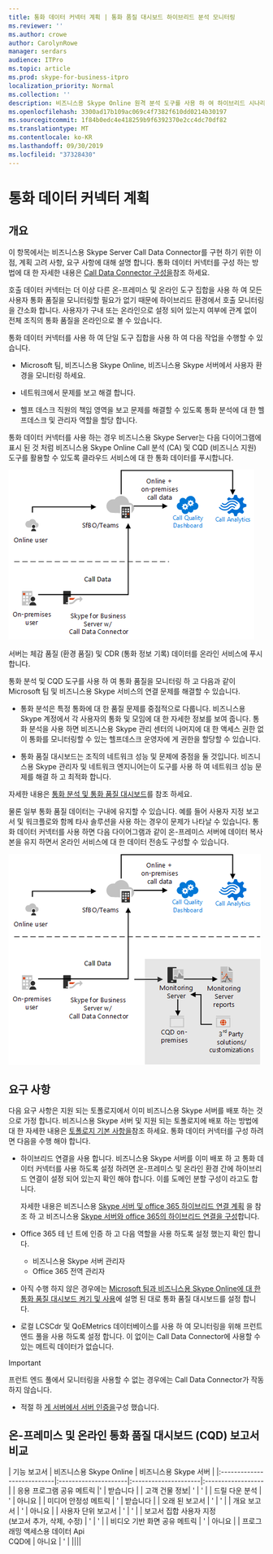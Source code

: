 ```yaml
---
title: 통화 데이터 커넥터 계획 | 통화 품질 대시보드 하이브리드 분석 모니터링
ms.reviewer: ''
ms.author: crowe
author: CarolynRowe
manager: serdars
audience: ITPro
ms.topic: article
ms.prod: skype-for-business-itpro
localization_priority: Normal
ms.collection: ''
description: 비즈니스용 Skype Online 원격 분석 도구를 사용 하 여 하이브리드 시나리오에서 온-프레미스 구현을 모니터링 하는 방법에 대해 간략하게 설명 합니다.
ms.openlocfilehash: 3300ad17b109ac069c4f7382f610dd0214b30197
ms.sourcegitcommit: 1f84b0edc4e418259b9f6392370e2cc4dc70df82
ms.translationtype: MT
ms.contentlocale: ko-KR
ms.lasthandoff: 09/30/2019
ms.locfileid: "37328430"
---
```

# <a name="plan-call-data-connector"></a>통화 데이터 커넥터 계획

## <a name="overview"></a>개요

이 항목에서는 비즈니스용 Skype Server Call Data Connector를 구현 하기 위한 이점, 계획 고려 사항, 요구 사항에 대해 설명 합니다. 통화 데이터 커넥터를 구성 하는 방법에 대 한 자세한 내용은 [Call Data Connector 구성을](configure-call-data-connector.md)참조 하세요.


호출 데이터 커넥터는 더 이상 다른 온-프레미스 및 온라인 도구 집합을 사용 하 여 모든 사용자 통화 품질을 모니터링할 필요가 없기 때문에 하이브리드 환경에서 호출 모니터링을 간소화 합니다. 사용자가 구내 또는 온라인으로 설정 되어 있는지 여부에 관계 없이 전체 조직의 통화 품질을 온라인으로 볼 수 있습니다.

통화 데이터 커넥터를 사용 하 여 단일 도구 집합을 사용 하 여 다음 작업을 수행할 수 있습니다.

- Microsoft 팀, 비즈니스용 Skype Online, 비즈니스용 Skype 서버에서 사용자 환경을 모니터링 하세요.

- 네트워크에서 문제를 보고 해결 합니다.

- 헬프 데스크 직원의 책임 영역을 보고 문제를 해결할 수 있도록 통화 분석에 대 한 헬프데스크 및 관리자 역할을 할당 합니다.

통화 데이터 커넥터를 사용 하는 경우 비즈니스용 Skype Server는 다음 다이어그램에 표시 된 것 처럼 비즈니스용 Skype Online Call 분석 (CA) 및 CQD (비즈니스 지원) 도구를 활용할 수 있도록 클라우드 서비스에 대 한 통화 데이터를 푸시합니다.

![SfB 구름 보이스 메일](../../sfbserver2019/media/call-data-connector-plan-1.png)

서버는 체감 품질 (환경 품질) 및 CDR (통화 정보 기록) 데이터를 온라인 서비스에 푸시합니다.

통화 분석 및 CQD 도구를 사용 하 여 통화 품질을 모니터링 하 고 다음과 같이 Microsoft 팀 및 비즈니스용 Skype 서비스의 연결 문제를 해결할 수 있습니다.

- 통화 분석은 특정 통화에 대 한 품질 문제를 중점적으로 다룹니다. 비즈니스용 Skype 계정에서 각 사용자의 통화 및 모임에 대 한 자세한 정보를 보여 줍니다.  통화 분석을 사용 하면 비즈니스용 Skype 관리 센터의 나머지에 대 한 액세스 권한 없이 통화를 모니터링할 수 있는 헬프데스크 운영자에 게 권한을 할당할 수 있습니다.

- 통화 품질 대시보드는 조직의 네트워크 성능 및 문제에 중점을 둘 것입니다. 비즈니스용 Skype 관리자 및 네트워크 엔지니어는이 도구를 사용 하 여 네트워크 성능 문제를 해결 하 고 최적화 합니다.

자세한 내용은 [통화 분석 및 통화 품질 대시보드](https://docs.microsoft.com/SkypeForBusiness/using-call-quality-in-your-organization/difference-between-call-analytics-and-call-quality-dashboard)를 참조 하세요.

물론 일부 통화 품질 데이터는 구내에 유지할 수 있습니다. 예를 들어 사용자 지정 보고서 및 워크플로와 함께 타사 솔루션을 사용 하는 경우이 문제가 나타날 수 있습니다.  통화 데이터 커넥터를 사용 하면 다음 다이어그램과 같이 온-프레미스 서버에 데이터 복사본을 유지 하면서 온라인 서비스에 대 한 데이터 전송도 구성할 수 있습니다.

![SfB 구름 보이스 메일](../../sfbserver2019/media/call-data-connector-plan-2.png)

## <a name="requirements"></a>요구 사항

다음 요구 사항은 지원 되는 토폴로지에서 이미 비즈니스용 Skype 서버를 배포 하는 것으로 가정 합니다.  비즈니스용 Skype 서버 및 지원 되는 토폴로지에 배포 하는 방법에 대 한 자세한 내용은 [토폴로지 기본 사항을](https://docs.microsoft.com/SkypeForBusiness/plan-your-deployment/topology-basics/topology-basics)참조 하세요. 통화 데이터 커넥터를 구성 하려면 다음을 수행 해야 합니다.

- 하이브리드 연결을 사용 합니다. 비즈니스용 Skype 서버를 이미 배포 하 고 통화 데이터 커넥터를 사용 하도록 설정 하려면 온-프레미스 및 온라인 환경 간에 하이브리드 연결이 설정 되어 있는지 확인 해야 합니다. 이를 도메인 분할 구성이 라고도 합니다.

   자세한 내용은 비즈니스용 [Skype 서버 및 office 365 하이브리드 연결 계획](plan-hybrid-connectivity.md) 을 참조 하 고 비즈니스용 [Skype 서버와 office 365의 하이브리드 연결을 구성](configure-hybrid-connectivity.md)합니다.

- Office 365 테 넌 트에 인증 하 고 다음 역할을 사용 하도록 설정 했는지 확인 합니다.

  - 비즈니스용 Skype 서버 관리자
  - Office 365 전역 관리자

- 아직 수행 하지 않은 경우에는 [Microsoft 팀과 비즈니스용 Skype Online에 대 한 통화 품질 대시보드 켜기 및 사용](/microsoftteams/turning-on-and-using-call-quality-dashboard)에 설명 된 대로 통화 품질 대시보드를 설정 합니다.

- 로컬 LCSCdr 및 QoEMetrics 데이터베이스를 사용 하 여 모니터링을 위해 프런트 엔드 풀을 사용 하도록 설정 합니다. 이 없이는 Call Data Connector에 사용할 수 있는 메트릭 데이터가 없습니다.

> [!IMPORTANT]
> 프런트 엔드 풀에서 모니터링을 사용할 수 없는 경우에는 Call Data Connector가 작동 하지 않습니다.

- 적절 하 [게 서버에서 서버 인증을](https://docs.microsoft.com/skypeforbusiness/manage/authentication/server-to-server-and-partner-applications)구성 했습니다. 

## <a name="comparison-of-on-premises-and-online-call-quality-dashboard-cqd-reports"></a>온-프레미스 및 온라인 통화 품질 대시보드 (CQD) 보고서 비교

| 기능 보고서 | 비즈니스용 Skype Online | 비즈니스용 Skype 서버   |
|:---------------------------|:---------------------|:---------------------|:------------------|
| 응용 프로그램 공유 메트릭 |' | 받습니다 |
| 고객 건물 정보| ' | ' |
| 드릴 다운 분석 | ' | 아니요 |
| 미디어 안정성 메트릭 | ' | 받습니다 |
| 오래 된 보고서 | ' | ' |
| 개요 보고서 | ' | 아니요 |
| 사용자 단위 보고서 | ' | ' |
| 보고서 집합 사용자 지정 <br> (보고서 추가, 삭제, 수정) | ' | ' |
| 비디오 기반 화면 공유 메트릭 | ' | 아니요 |
| 프로그래밍 액세스용 데이터 Api <br> CQD에 | 아니요 | ' |
||||
